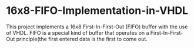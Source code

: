 # 16x8-FIFO-Implementation-in-VHDL
This project implements a 16x8 First-In-First-Out (FIFO) buffer with the use of VHDL. FIFO is a special kind of buffer that operates on a First-In-First-Out principle(the first entered data is the first to come out. 
